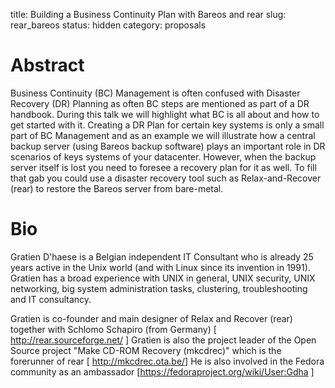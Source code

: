 title: Building a Business Continuity Plan with Bareos and rear
slug: rear_bareos
status: hidden
category: proposals

# Abstract

Business Continuity (BC) Management is often confused with Disaster Recovery
(DR) Planning as often BC steps are mentioned as part of a DR handbook.
During this talk we will highlight what BC is all about and how to get started
with it. Creating a DR Plan for certain key systems is only a small part of BC
Management and as an example we will illustrate how a central backup server
(using Bareos backup software) plays an important role in DR scenarios of
keys systems of your datacenter. However, when the backup server itself is lost
you need to foresee a recovery plan for it as well.
To fill that gab you could use a disaster recovery tool such as
Relax-and-Recover (rear) to restore the Bareos server from bare-metal.

# Bio

Gratien D'haese is a Belgian independent IT Consultant who is already 25
years active in the Unix world (and with Linux since its invention in 1991).
Gratien has a broad experience with UNIX in general, UNIX security, UNIX
networking, big system administration tasks, clustering, troubleshooting and
IT consultancy.

Gratien is co-founder and main designer of Relax and Recover (rear) together
with Schlomo Schapiro (from Germany) [ http://rear.sourceforge.net/ ]
Gratien is also the project leader of the Open Source project "Make CD-ROM
Recovery (mkcdrec)" which is the forerunner of rear [ http://mkcdrec.ota.be/]
He is also involved in the Fedora community as an ambassador [https://fedoraproject.org/wiki/User:Gdha ]

